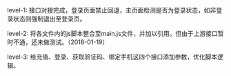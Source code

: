 level-1:
接口对接完成，登录页面禁止回退，主页面检测是否为登录状态，如非登录状态则强制退出至登录页。

level-2:
将各文件内的js脚本整合至main.js文件，并加以引用。但由于上游接口暂时不通，还未做测试。（2018-01-19）

level-3:
给充值、登录、获取验证码、绑定手机这四个接口添加参数，优化脚本逻辑。